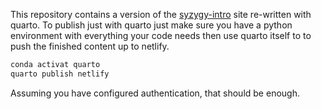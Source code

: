 This repository contains a version of the
[syzygy-intro](https://intro.syzygy.ca) site re-written with quarto.
To publish just with quarto just make sure you have a python environment with
everything your code needs then use quarto itself to to push the finished
content up to netlify.

```bash
conda activat quarto
quarto publish netlify
```

Assuming you have configured authentication, that should be enough.

